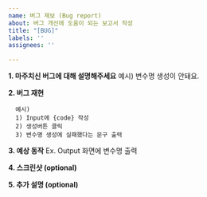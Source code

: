 ```yaml
---
name: 버그 제보 (Bug report)
about: 버그 개선에 도움이 되는 보고서 작성
title: "[BUG]"
labels: ''
assignees: ''

---
```


**1. 마주치신 버그에 대해 설명해주세요** 예시) 변수명 생성이 안돼요.

**2. 버그 재현** 

      예시)
      1) Input에 {code} 작성
      2) 생성버튼 클릭
      3) 변수명 생성에 실패했다는 문구 출력

**3. 예상 동작**
Ex. Output 화면에 변수명 출력

**4. 스크린샷 (optional)**

**5. 추가 설명 (optional)**
